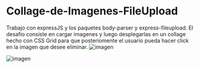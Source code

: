 # Collage-de-Imagenes-FileUpload

Trabajo con expressJS y los paquetes body-parser y express-fileupload. El desafio consiste en cargar imagenes y luego desplegarlas en un collage 
hecho con CSS Grid para que posteriomente el usuario pueda hacer click en la imagen que desee eliminar.
![imagen](https://user-images.githubusercontent.com/68036938/158490218-c8ae2d77-2459-4951-b43e-74664795451a.png)

![imagen](https://user-images.githubusercontent.com/68036938/158490241-c3e1998e-1cea-46c5-8f15-0852c0dfe685.png)
